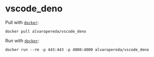 # vscode_deno

Pull with [`docker`](https://docs.docker.com/reference/cli/docker):
```
docker pull alvaropereda/vscode_deno
```
Run with [`docker`](https://docs.docker.com/reference/cli/docker):
```
docker run --rm -p 443:443 -p 4000:4000 alvaropereda/vscode_deno
```

